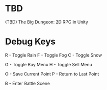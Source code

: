 # TBD
(TBD) The Big Dungeon: 2D RPG in Unity

# Debug Keys
R - Toggle Rain
F - Toggle Fog
C - Toggle Snow

G - Toggle Buy Menu
H - Toggle Sell Menu

O - Save Current Point
P - Return to Last Point

B - Enter Battle Scene
